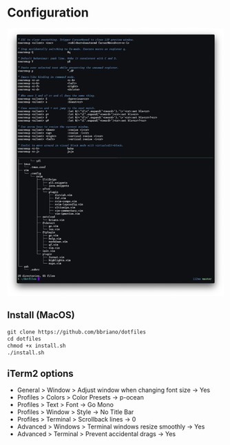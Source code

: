 Configuration
=============

![](img/2021-07-07.png)

Install (MacOS)
---------------

    git clone https://github.com/bbriano/dotfiles
    cd dotfiles
    chmod +x install.sh
    ./install.sh

iTerm2 options
--------------

-   General > Window > Adjust window when changing font size -\> Yes
-   Profiles > Colors > Color Presets -\> p-ocean
-   Profiles > Text > Font -\> Go Mono
-   Profiles > Window > Style -\> No Title Bar
-   Profiles > Terminal > Scrollback lines -\> 0
-   Advanced > Windows > Terminal windows resize smoothly -\> Yes
-   Advanced > Terminal > Prevent accidental drags -\> Yes
